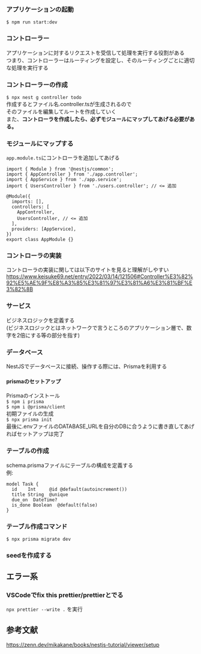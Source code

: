 ### アプリケーションの起動  
``` $ npm run start:dev ```  

### コントローラー  
アプリケーションに対するリクエストを受信して処理を実行する役割がある  
つまり、コントローラーはルーティングを設定し、そのルーティングごとに適切な処理を実行する  

### コントローラーの作成  
``` $ npx nest g controller todo ```  
作成するとファイル名.controller.tsが生成されるので  
そのファイルを編集してルートを作成していく  
また、**コントローラを作成したら、必ずモジュールにマップしてあげる必要がある。**  
  
### モジュールにマップする  
``` app.module.ts ```にコントローラを追加してあげる  
```
import { Module } from '@nestjs/common';
import { AppController } from './app.controller';
import { AppService } from './app.service';
import { UsersController } from './users.controller'; // <= 追加

@Module({
  imports: [],
  controllers: [
    AppController,
    UsersController, // <= 追加
  ],
  providers: [AppService],
})
export class AppModule {}

```

### コントローラの実装  
コントローラの実装に関しては以下のサイトを見ると理解がしやすい  
https://www.keisuke69.net/entry/2022/03/14/121506#Controller%E3%82%92%E5%AE%9F%E8%A3%85%E3%81%97%E3%81%A6%E3%81%BF%E3%82%8B



### サービス  
ビジネスロジックを定義する  
(ビジネスロジックとはネットワークで言うところのアプリケーション層で、数字を2倍にする等の部分を指す)  



### データベース  
NestJSでデータベースに接続、操作する際には、Prismaを利用する  
  
#### prismaのセットアップ  
Prismaのインストール  
``` $ npm i prisma ```  
``` $ npm i @prisma/client ```  
初期ファイルの生成  
``` $ npx prisma init ```  
最後に.envファイルのDATABASE_URLを自分のDBに合うように書き直してあげればセットアップは完了  
  
  
### テーブルの作成  
schema.prismaファイルにテーブルの構成を定義する  
例:  
```
model Task {
  id    Int     @id @default(autoincrement())
  title String  @unique
  due_on  DateTime? 
  is_done Boolean  @default(false)
}
```  
  
### テーブル作成コマンド  
``` $ npx prisma migrate dev ```  
  
### seedを作成する  


## エラー系  
### VSCodeでfix this prettier/prettierとでる  
``` npx prettier --write . ``` を実行  

## 参考文献  
https://zenn.dev/mikakane/books/nestjs-tutorial/viewer/setup  
